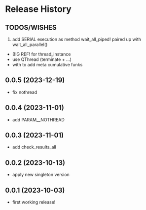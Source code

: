 Release History
===============

TODOS/WISHES
------------
1. add SERIAL execution as method wait_all_piped! paired up with wait_all_parallel() 


- BIG REF! for thread_instance
- use QThread (terminate + ...)
- with to add meta cumulative funks

0.0.5 (2023-12-19)
-------------------
- fix nothread

0.0.4 (2023-11-01)
-------------------
- add PARAM__NOTHREAD

0.0.3 (2023-11-01)
-------------------
- add check_results_all

0.0.2 (2023-10-13)
-------------------
- apply new singleton version

0.0.1 (2023-10-03)
-------------------
- first working release!
